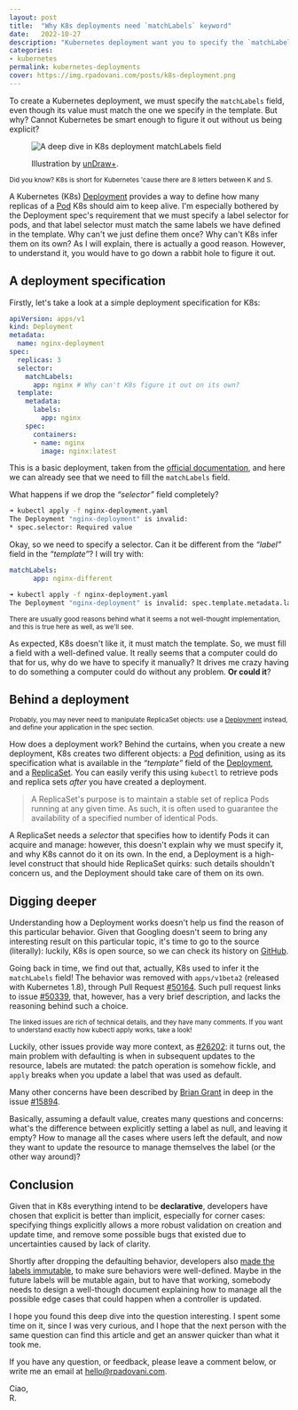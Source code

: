 ```yaml
---
layout: post
title:  "Why K8s deployments need `matchLabels` keyword"
date:   2022-10-27
description: "Kubernetes deployment want you to specify the `matchLabel` field. But why? It should be able to infer it on its own. Let's deep dive and understand how it works."
categories:
- kubernetes
permalink: kubernetes-deployments
cover: https://img.rpadovani.com/posts/k8s-deployment.png
---
```


To create a Kubernetes deployment, we must specify the `matchLabels` field, even though its value must match the one we specify in the template. But why? Cannot Kubernetes be smart enough to figure it out without us being explicit?

<figure>
    <img src="https://img.rpadovani.com/posts/k8s-deployment.png" alt="A deep dive in K8s deployment matchLabels field" />
    <figcaption>
      <p><span>Illustration by <a href="https://plus.undraw.co/" target="_blank">unDraw+</a>.</span></p>
    </figcaption>
</figure>

<small>Did you know? K8s is short for Kubernetes 'cause there are 8 letters between K and S.</small>

A Kubernetes (K8s) [Deployment] provides a way to define how many replicas of a [Pod] K8s should aim to keep alive. I'm especially bothered by the Deployment spec's requirement that we must specify a label selector for pods, and that label selector must match the same labels we have defined in the template. Why can't we just define them once? Why can't K8s infer them on its own? As I will explain, there is actually a good reason. However, to understand it, you would have to go down a rabbit hole to figure it out.

## A deployment specification

Firstly, let's take a look at a simple deployment specification for K8s:

```yaml
apiVersion: apps/v1
kind: Deployment
metadata:
  name: nginx-deployment
spec:
  replicas: 3
  selector:
    matchLabels:
      app: nginx # Why can't K8s figure it out on its own?
  template:
    metadata:
      labels:
        app: nginx
    spec:
      containers:
      - name: nginx
        image: nginx:latest

```

This is a basic deployment, taken from the [official documentation], and here we can already see that we need to fill the `matchLabels` field.

What happens if we drop the _“selector”_ field completely?

```bash
➜ kubectl apply -f nginx-deployment.yaml
The Deployment "nginx-deployment" is invalid:
* spec.selector: Required value
```

Okay, so we need to specify a selector. Can it be different from the _“label”_ field in the _“template”_? I will try with:

```yaml
matchLabels:
      app: nginx-different
```

```bash
➜ kubectl apply -f nginx-deployment.yaml
The Deployment "nginx-deployment" is invalid: spec.template.metadata.labels: Invalid value: map[string]string{"app":"nginx"}: `selector` does not match template `labels`
```

<small>There are usually good reasons behind what it seems a not well-thought implementation, and this is true here as well, as we'll see.</small>

As expected, K8s doesn't like it, it must match the template. So, we must fill a field with a well-defined value. It really seems that a computer could do that for us, why do we have to specify it manually? It drives me crazy having to do something a computer could do without any problem. **Or could it**?

## Behind a deployment

<small>Probably, you may never need to manipulate ReplicaSet objects: use a [Deployment] instead, and define your application in the spec section.</small>

How does a deployment work? Behind the curtains, when you create a new deployment, K8s creates two different objects: a [Pod] definition, using as its specification what is available in the _“template”_ field of the [Deployment], and a [ReplicaSet]. You can easily verify this using `kubectl` to retrieve pods and replica sets _after_ you have created a deployment.

> A ReplicaSet's purpose is to maintain a stable set of replica Pods running at any given time. As such, it is often used to guarantee the availability of a specified number of identical Pods.

A ReplicaSet needs a _selector_ that specifies how to identify Pods it can acquire and manage: however, this doesn't explain why we must specify it, and why K8s cannot do it on its own. In the end, a Deployment is a high-level construct that should hide ReplicaSet quirks: such details shouldn't concern us, and the Deployment should take care of them on its own.

## Digging deeper

Understanding how a Deployment works doesn't help us find the reason of this particular behavior. Given that Googling doesn't seem to bring any interesting result on this particular topic, it's time to go to the source (literally): luckily, K8s is open source, so we can check its history on [GitHub].

Going back in time, we find out that, actually, K8s used to infer it the `matchLabels` field! The behavior was removed with `apps/v1beta2` (released with Kubernetes 1.8), through Pull Request [#50164]. Such pull request links to issue [#50339], that, however, has a very brief description, and lacks the reasoning behind such a choice.

<small>The linked issues are rich of technical details, and they have many comments. If you want to understand exactly how kubectl apply works, take a look!</small>

Luckily, other issues provide way more context, as [#26202]: it turns out, the main problem with defaulting is when in subsequent updates to the resource, labels are mutated: the patch operation is somehow fickle, and `apply` breaks when you update a label that was used as default.

Many other concerns have been described by [Brian Grant] in deep in the issue [#15894].

Basically, assuming a default value, creates many questions and concerns: what's the difference between explicitly setting a label as null, and leaving it empty? How to manage all the cases where users left the default, and now they want to update the resource to manage themselves the label (or the other way around)?

## Conclusion

Given that in K8s everything intend to be **declarative**, developers have chosen that explicit is better than implicit, especially for corner cases: specifying things explicitly allows a more robust validation on creation and update time, and remove some possible bugs that existed due to uncertainties caused by lack of clarity.

Shortly after dropping the defaulting behavior, developers also [made the labels immutable], to make sure behaviors were well-defined. Maybe in the future labels will be mutable again, but to have that working, somebody needs to design a well-though document explaining how to manage all the possible edge cases that could happen when a controller is updated.

I hope you found this deep dive into the question interesting. I spent some time on it, since I was very curious, and I hope that the next person with the same question can find this article and get an answer quicker than what it took me.

If you have any question, or feedback, please leave a comment below, or write me an email at [hello@rpadovani.com][email].

  
Ciao,  
R.

[Deployment]: https://kubernetes.io/docs/concepts/workloads/controllers/deployment/
[Pod]: https://kubernetes.io/docs/concepts/workloads/pods/
[official documentation]: https://kubernetes.io/docs/concepts/workloads/controllers/deployment/#creating-a-deployment
[ReplicaSet]: https://kubernetes.io/docs/concepts/workloads/controllers/replicaset/
[GitHub]: https://github.com/kubernetes/kubernetes
[#50164]: https://github.com/kubernetes/kubernetes/pull/50164
[#50339]: https://github.com/kubernetes/kubernetes/issues/50339
[#26202]: https://github.com/kubernetes/kubernetes/issues/26202
[#15894]: https://github.com/kubernetes/kubernetes/issues/15894#issuecomment-222194015
[made the labels immutable]: https://github.com/kubernetes/kubernetes/issues/50808
[Brian Grant]: https://github.com/bgrant0607

[email]: mailto:hello@rpadovani.com
